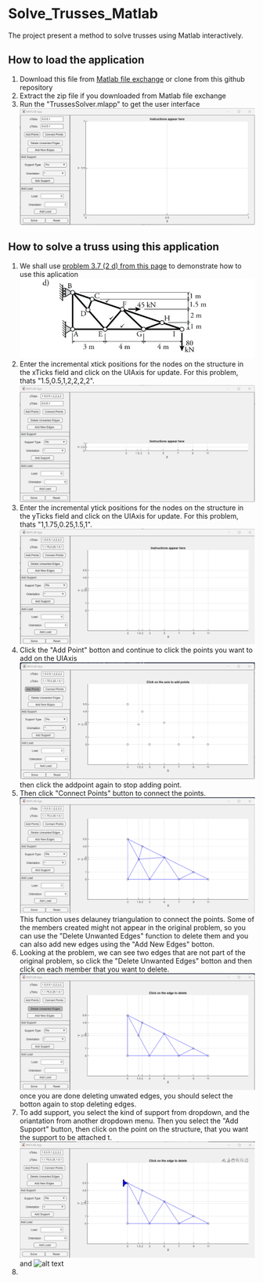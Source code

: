 # Solve_Trusses_Matlab
The project present a method to solve trusses using Matlab interactively.

## How to load the application 
1. Download this file from [Matlab file exchange](https://www.mathworks.com/matlabcentral/fileexchange/134451-interactive-truss-solver) or clone from this github repository
2. Extract the zip file if you downloaded from Matlab file exchange
3. Run the "TrussesSolver.mlapp" to get the user interface
   ![alt text](https://github.com/talk2laton/Solve_Trusses_Matlab/blob/main/fresh%20page.png)

## How to solve a truss using this application
1. We shall use [problem 3.7 (2 d) from this page](https://learnaboutstructures.com/Chapter-3-Practice-Problems) to demonstrate how to use this aplication ![alt text](https://github.com/talk2laton/Solve_Trusses_Matlab/blob/main/Problem-3-2.png)
2. Enter the incremental xtick positions for the nodes on the structure in the xTicks field and click on the UIAxis for update. For this problem, thats "1.5,0.5,1,2,2,2,2". ![alt text](https://github.com/talk2laton/Solve_Trusses_Matlab/blob/main/xtick.png)
3. Enter the incremental ytick positions for the nodes on the structure in the yTicks field and click on the UIAxis for update. For this problem, thats "1,1.75,0.25,1.5,1". ![alt text](https://github.com/talk2laton/Solve_Trusses_Matlab/blob/main/ytick.png)
4. Click the "Add Point" botton and continue to click the points you want to add on the UIAxis  ![alt text](https://github.com/talk2laton/Solve_Trusses_Matlab/blob/main/add%20point.png) then click the addpoint again to stop adding point.
5. Then click "Connect Points" button to connect the points. ![alt text](https://github.com/talk2laton/Solve_Trusses_Matlab/blob/main/connect%20points.png) This function uses delauney triangulation to connect the points. Some of the members created might not appear in the original problem, so you can use the "Delete Unwanted Edges" function to delete them and you can also add new edges using the "Add New Edges" botton.
6. Looking at the problem, we can see two edges that are not part of the original problem, so click the "Delete Unwanted Edges" botton and then click on each member that you want to delete. ![alt text](https://github.com/talk2laton/Solve_Trusses_Matlab/blob/main/delete%20unwanted%20edge.png) once you are done deleting unwated edges, you should select the botton again to stop deleting edges.
7. To add support, you select the kind of support from dropdown, and the oriantation from another dropdown menu. Then you select the "Add Support" button, then click on the point on the structure, that you want the support to be attached t. ![alt text](https://github.com/talk2laton/Solve_Trusses_Matlab/blob/main/add%20support1.png) and  ![alt text](https://github.com/talk2laton/Solve_Trusses_Matlab/blob/main/add%support2.png)
8. 
   
